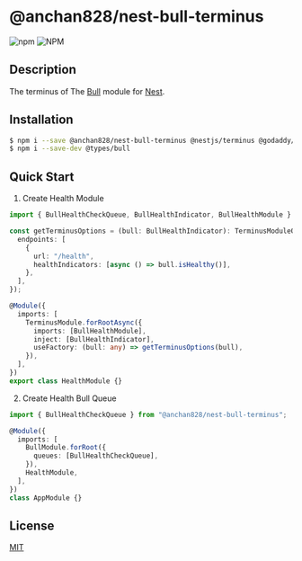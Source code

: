 # @anchan828/nest-bull-terminus

![npm](https://img.shields.io/npm/v/@anchan828/nest-bull-terminus.svg)
![NPM](https://img.shields.io/npm/l/@anchan828/nest-bull-terminus.svg)

## Description

The terminus of The [Bull](https://github.com/OptimalBits/bull) module for [Nest](https://github.com/nestjs/nest).

## Installation

```bash
$ npm i --save @anchan828/nest-bull-terminus @nestjs/terminus @godaddy/terminus @anchan828/nest-bull bull
$ npm i --save-dev @types/bull
```

## Quick Start

1. Create Health Module

```ts
import { BullHealthCheckQueue, BullHealthIndicator, BullHealthModule } from "@anchan828/nest-bull-terminus";

const getTerminusOptions = (bull: BullHealthIndicator): TerminusModuleOptions => ({
  endpoints: [
    {
      url: "/health",
      healthIndicators: [async () => bull.isHealthy()],
    },
  ],
});

@Module({
  imports: [
    TerminusModule.forRootAsync({
      imports: [BullHealthModule],
      inject: [BullHealthIndicator],
      useFactory: (bull: any) => getTerminusOptions(bull),
    }),
  ],
})
export class HealthModule {}
```

2. Create Health Bull Queue

```ts
import { BullHealthCheckQueue } from "@anchan828/nest-bull-terminus";

@Module({
  imports: [
    BullModule.forRoot({
      queues: [BullHealthCheckQueue],
    }),
    HealthModule,
  ],
})
class AppModule {}
```

## License

[MIT](LICENSE)
